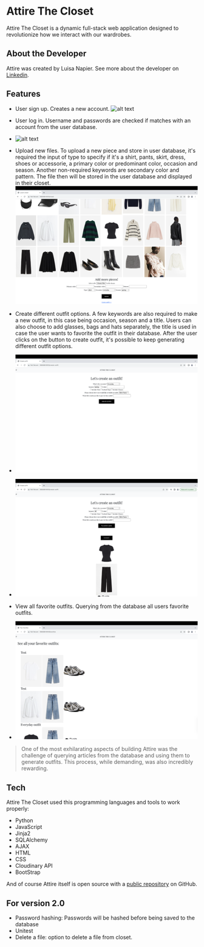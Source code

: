 # Attire The Closet


Attire The Closet is a dynamic full-stack web application designed to revolutionize how we interact with our wardrobes. 

## About the Developer
Attire was created by Luisa Napier. See more about the developer on [Linkedin](https://www.linkedin.com/in/luisanapier/).

## Features

- User sign up. Creates a new account.
    ![alt text](https://github.com/luisanapier/closet-project/blob/main/static/Welcome-page.png)

- User log in. Username and passwords are checked if matches with an account from the user database.
-  ![alt text](https://github.com/luisanapier/closet-project/blob/main/static/Log-in-page.png)

-  Upload new files. To upload a new piece and store in user database, it's required the input of type to specify if it's a shirt, pants, skirt, dress, shoes or accessorie, a primary color or predominant color, occasion and season. Another non-required keywords are secondary color and pattern. The file then will be stored in the user database and displayed in their closet.
![alt text](https://github.com/luisanapier/closet-project/blob/main/static/Closet.png)

- Create different outfit options. A few keywords are also required to make a new outfit, in this case being occasion, season and a title. Users can also choose to add glasses, bags and hats separately, the title is used in case the user wants to favorite the outfit in their database. After the user clicks on the button to create outfit, it's possible to keep generating different outfit options.
- ![alt text](https://github.com/luisanapier/closet-project/blob/main/static/Create-outfit.png)
- ![alt text](https://github.com/luisanapier/closet-project/blob/main/static/Outfit-again.png)

- View all favorite outfits. Querying from the database all users favorite outfits.
- ![alt text](https://github.com/luisanapier/closet-project/blob/main/static/Favorites1.png)


> One of the most exhilarating aspects of building Attire was the challenge of querying articles from the database and using them to generate outfits. This process, while demanding, was also incredibly rewarding.


## Tech

Attire The Closet used this programming languages and tools to work properly:

- Python
- JavaScript
- Jinja2
- SQLAlchemy
- AJAX
- HTML
- CSS
- Cloudinary API
- BootStrap


And of course Attire itself is open source with a [public repository](https://github.com/luisanapier/closet-project) on GitHub.

## For version 2.0

- Password hashing: Passwords will be hashed before being saved to the database
- Unitest
- Delete a file: option to delete a file from closet.
